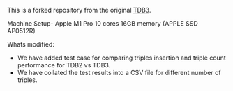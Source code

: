 This is a forked repository from the original [TDB3](https://github.com/afs/TDB3.git).

Machine Setup- Apple M1 Pro 10 cores 16GB memory (APPLE SSD AP0512R)

Whats modified:

- We have added test case for comparing triples insertion and triple count performance for TDB2 vs TDB3.
- We have collated the test results into a CSV file for different number of triples.
